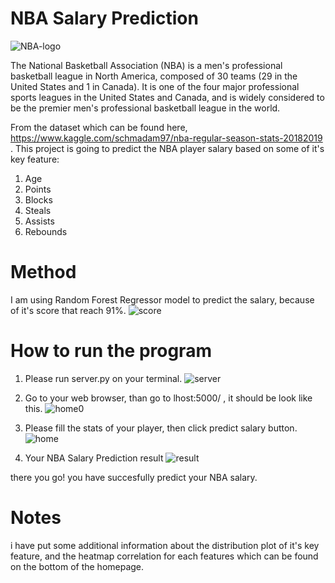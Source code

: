 # NBA Salary Prediction

![NBA-logo](https://user-images.githubusercontent.com/49969832/61688836-3afa9380-ad50-11e9-83ed-270f4687bd86.jpg)

The National Basketball Association (NBA) is a men's professional basketball league in North America, composed of 30 teams (29 in the United States and 1 in Canada). It is one of the four major professional sports leagues in the United States and Canada, and is widely considered to be the premier men's professional basketball league in the world. 

From the dataset which can be found here, https://www.kaggle.com/schmadam97/nba-regular-season-stats-20182019 . This project is going to predict the NBA player salary based on some of it's key feature:

1. Age
2. Points
3. Blocks
4. Steals
5. Assists
6. Rebounds

# Method 
I am using Random Forest Regressor model to predict the salary, because of it's score that reach 91%.
![score](https://user-images.githubusercontent.com/49969832/61688053-2f0dd200-ad4e-11e9-823e-1a78f17ee40e.png)

# How to run the program
1. Please run server.py on your terminal.
![server](https://user-images.githubusercontent.com/49969832/61688100-4c42a080-ad4e-11e9-8589-ad9f96f2154d.png)

2. Go to your web browser, than go to lhost:5000/ , it should be look like this.
![home0](https://user-images.githubusercontent.com/49969832/61687995-fec63380-ad4d-11e9-9b93-12e616a9ff1f.png)

3. Please fill the stats of your player, then click predict salary button.
![home](https://user-images.githubusercontent.com/49969832/61688696-dd664700-ad4f-11e9-99bb-5e27d6ba61b9.png)

4. Your NBA Salary Prediction result
![result](https://user-images.githubusercontent.com/49969832/61688123-63818e00-ad4e-11e9-9546-a14d4b9fbdc0.png)

there you go! you have succesfully predict your NBA salary.

# Notes
i have put some additional information about the distribution plot of it's key feature, and the heatmap correlation for each features which can be found on the bottom of the homepage.
